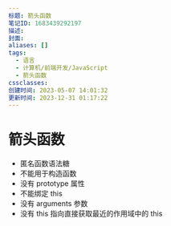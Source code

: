 ```yaml
---
标题: 箭头函数
笔记ID: 1683439292197
描述: 
封面: 
aliases: []
tags:
  - 语言
  - 计算机/前端开发/JavaScript
  - 箭头函数
cssclasses: 
创建时间: 2023-05-07 14:01:32
更新时间: 2023-12-31 01:17:22
---
```


# 箭头函数

- 匿名函数语法糖
- 不能用于构造函数
- 没有 prototype 属性
- 不能绑定 this
- 没有 arguments 参数
- 没有 this 指向直接获取最近的作用域中的 this
